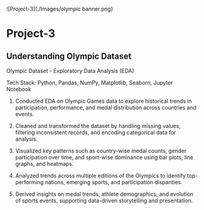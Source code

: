 ![Project-3](./Images/olympic banner.png)
# Project-3
## Understanding Olympic Dataset
Olympic Dataset - Exploratory Data Analysis (EDA)

Tech Stack: Python, Pandas, NumPy, Matplotlib, Seaborn, Jupyter Notebook

1. Conducted EDA on Olympic Games data to explore historical trends in participation, performance, and medal distribution across countries and events.

2. Cleaned and transformed the dataset by handling missing values, filtering inconsistent records, and encoding categorical data for analysis.

3. Visualized key patterns such as country-wise medal counts, gender participation over time, and sport-wise dominance using bar plots, line graphs, and heatmaps.

4. Analyzed trends across multiple editions of the Olympics to identify top-performing nations, emerging sports, and participation disparities.

5. Derived insights on medal trends, athlete demographics, and evolution of sports events, supporting data-driven storytelling and presentation.
